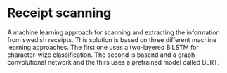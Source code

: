 # Receipt scanning

A machine learning approach for scanning and extracting the information from swedish receipts. This solution is based on three different machine learning approaches. The first one uses a two-layered BiLSTM for character-wize classification. The second is basend and a graph convolutional network and the thirs uses a pretrained model called BERT.
